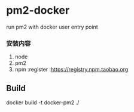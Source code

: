 # pm2-docker
run pm2 with docker user entry point

### 安装内容
1. node
2. pm2
3. npm :register :https://registry.npm.taobao.org


## Build

docker build -t docker-pm2 ./